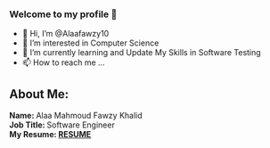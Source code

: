 ### Welcome to my profile 👋
- 👋 Hi, I’m @Alaafawzy10
- 👀 I’m interested in Computer Science
- 🌱 I’m currently learning and Update My Skills in Software Testing
- 📫 How to reach me ...


## About Me:
  <b> Name: </b> Alaa Mahmoud Fawzy Khalid </br>
  <b> Job Title: </b> Software Engineer </br>
  <b>My Resume: <a href="https://drive.google.com/file/d/1XZkR4rdsfvK1UAmIaps8HW7WqT_6epyr/view?usp=sharing">RESUME</a></b>
  </br>
